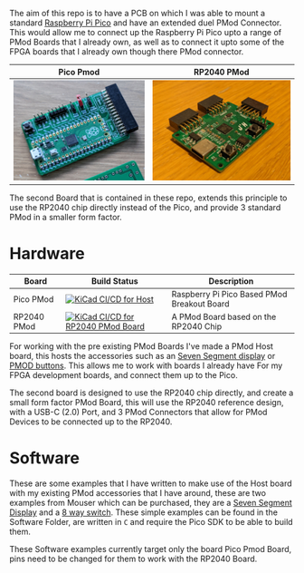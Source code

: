 The aim of this repo is to have a PCB on which I was able to mount a standard
[Raspberry Pi Pico](https://www.raspberrypi.org/products/raspberry-pi-pico/) and have an extended duel PMod Connector. This would allow me to connect up the Raspberry Pi Pico upto a range of PMod Boards that I already own, as well as to connect it upto some of the FPGA boards that I already own though there PMod connector.

|Pico Pmod | RP2040 PMod |
|---|---|
| ![Pico Pmod](Hardware/Pico_PMod/board.jpg) | ![RP2040 Pmod](Hardware/RP2040_PMod/board.jpg) |

The second Board that is contained in these repo, extends this principle to use the RP2040 chip directly instead of the Pico, and provide 3 standard PMod in a smaller form factor.

# Hardware

| Board | Build Status | Description |
| --- | --- | --- |
| Pico PMod | [![KiCad CI/CD for Host](https://github.com/jjhorton/Pico_Pmod/actions/workflows/Pico_Pmod_kicad.yml/badge.svg)](https://github.com/jjhorton/Pico_Pmod/actions/workflows/Pico_Pmod_kicad.yml) | Raspberry Pi Pico Based PMod Breakout Board |
| RP2040 PMod | [![KiCad CI/CD for RP2040 PMod Board](https://github.com/jjhorton/Pico_Pmod/actions/workflows/RP2040_PMod_kicad.yml/badge.svg)](https://github.com/jjhorton/Pico_Pmod/actions/workflows/RP2040_PMod_kicad.yml) | A PMod Board based on the RP2040 Chip |

For working with the pre existing PMod Boards I've made a PMod Host board,
this hosts the accessories such as an [Seven Segment display]() or
[PMOD buttons](). This allows me to work with boards I already have For
my FPGA development boards, and connect them up to the Pico.

The second board is designed to use the RP2040 chip directly, and create a small form factor PMod Board, this will use the RP2040 reference design, with a USB-C (2.0) Port, and 3 PMod Connectors that allow for PMod Devices to be connected up to the RP2040.

# Software

These are some examples that I have written to make use of the Host board with
my existing PMod accessories that I have around, these are two examples from Mouser which can be purchased, they are a [Seven Segment Display](https://www.mouser.co.uk/ProductDetail/1BitSquared/CS-ICEBREAKER-08?qs=sGAEpiMZZMv0NwlthflBi6k4Sw3LFzcrCNwSdbFYKnA%3D) and a [8 way switch](https://www.mouser.co.uk/ProductDetail/1BitSquared/CS-ICEBREAKER-07?qs=Cb2nCFKsA8ouK5JTufn3Bg%3D%3D). These simple examples can be found in the Software Folder, are written in `C` and require the Pico SDK to be able to build them.

These Software examples currently target only the board Pico Pmod Board, pins need to be changed for them to work with the RP2040 Board.
